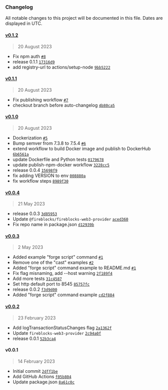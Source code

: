 ### Changelog

All notable changes to this project will be documented in this file. Dates are displayed in UTC.

#### [v0.1.2](https://github.com/fireblocks/fireblocks-json-rpc/compare/v0.1.1...v0.1.2)

> 20 August 2023

- Fix npm auth [`#8`](https://github.com/fireblocks/fireblocks-json-rpc/pull/8)
- release 0.1.1 [`17316d9`](https://github.com/fireblocks/fireblocks-json-rpc/commit/17316d9bdf2512e053d0e392f3cd6cc0ac537747)
- add registry-url to actions/setup-node [`9bb5222`](https://github.com/fireblocks/fireblocks-json-rpc/commit/9bb5222c9662227376a545da1c79dce7707cc101)

#### [v0.1.1](https://github.com/fireblocks/fireblocks-json-rpc/compare/v0.1.0...v0.1.1)

> 20 August 2023

- Fix publishing workflow [`#7`](https://github.com/fireblocks/fireblocks-json-rpc/pull/7)
- checkout branch before auto-changelog [`4b80ca5`](https://github.com/fireblocks/fireblocks-json-rpc/commit/4b80ca54fbaf4083d02a77ba89122254f2d52cc4)

#### [v0.1.0](https://github.com/fireblocks/fireblocks-json-rpc/compare/v0.0.4...v0.1.0)

> 20 August 2023

- Dockerization [`#5`](https://github.com/fireblocks/fireblocks-json-rpc/pull/5)
- Bump semver from 7.3.8 to 7.5.4 [`#6`](https://github.com/fireblocks/fireblocks-json-rpc/pull/6)
- extend workflow to build Docker image and publish to DockerHub [`6b6561a`](https://github.com/fireblocks/fireblocks-json-rpc/commit/6b6561aca24481586800596cb247870027a390b9)
- update Dockerfile and Python tests [`0179678`](https://github.com/fireblocks/fireblocks-json-rpc/commit/01796786df2db0f4787f3c272c36a0eb803c63ad)
- update publish-npm-docker workflow [`3228cc5`](https://github.com/fireblocks/fireblocks-json-rpc/commit/3228cc569edcc8792156851f47c8332c105a5ad2)
- release 0.0.4 [`15698f9`](https://github.com/fireblocks/fireblocks-json-rpc/commit/15698f97d5d51d74b057088a30074e6ac18f9eeb)
- fix adding VERSION to env [`008880a`](https://github.com/fireblocks/fireblocks-json-rpc/commit/008880a880f44febcb759ad2905aeb157b9a1830)
- fix workflow steps [`8989f30`](https://github.com/fireblocks/fireblocks-json-rpc/commit/8989f30a15ecd2060231df6da215701152936b39)

#### [v0.0.4](https://github.com/fireblocks/fireblocks-json-rpc/compare/v0.0.3...v0.0.4)

> 21 May 2023

- release 0.0.3 [`3d85953`](https://github.com/fireblocks/fireblocks-json-rpc/commit/3d85953157a7cfe0b9d8302126da1725bee3b85a)
- Update `@fireblocks/fireblocks-web3-provider` [`aced360`](https://github.com/fireblocks/fireblocks-json-rpc/commit/aced360285673900a6095384fff52544325dcbeb)
- Fix repo name in package.json [`d12939b`](https://github.com/fireblocks/fireblocks-json-rpc/commit/d12939b7f8a5622fbc8a369a823107299359567e)

#### [v0.0.3](https://github.com/fireblocks/fireblocks-json-rpc/compare/v0.0.2...v0.0.3)

> 2 May 2023

- Added example "forge script" command [`#1`](https://github.com/fireblocks/fireblocks-json-rpc/pull/1)
- Remove one of the "cast" examples [`#2`](https://github.com/fireblocks/fireblocks-json-rpc/pull/2)
- Added "forge script" command example to README.md [`#1`](https://github.com/fireblocks/fireblocks-json-rpc/pull/1)
- Fix flag misnaming, add --host warning [`2f189f4`](https://github.com/fireblocks/fireblocks-json-rpc/commit/2f189f4790357ef0097571ba791e7166ecbd4373)
- Add more tests [`31c4587`](https://github.com/fireblocks/fireblocks-json-rpc/commit/31c45873a4895944101cfcd599391e5c65069680)
- Set http default port to 8545 [`85757fc`](https://github.com/fireblocks/fireblocks-json-rpc/commit/85757fc6543999b080fa96917246862abbb67d5a)
- release 0.0.2 [`f3d9d00`](https://github.com/fireblocks/fireblocks-json-rpc/commit/f3d9d00356faf61cc944602913c8f5d5024fa8c7)
- Added "forge script" command example [`cd2f884`](https://github.com/fireblocks/fireblocks-json-rpc/commit/cd2f884eb0112c070154c6ff9e5d3851bcfb5921)

#### [v0.0.2](https://github.com/fireblocks/fireblocks-json-rpc/compare/v0.0.1...v0.0.2)

> 23 February 2023

- Add logTransactionStatusChanges flag [`2a1362f`](https://github.com/fireblocks/fireblocks-json-rpc/commit/2a1362fd851cbe8d2a9cddaad2c5faaa8f168eaf)
- Update `fireblocks-web3-provider` [`2c94a0f`](https://github.com/fireblocks/fireblocks-json-rpc/commit/2c94a0fe1d60367f5762167e2fc8ae11e972ac07)
- release 0.0.1 [`52b3ca4`](https://github.com/fireblocks/fireblocks-json-rpc/commit/52b3ca41a6973042b0662efe6a31d00265f819d8)

#### v0.0.1

> 14 February 2023

- Initial commit [`2dff1be`](https://github.com/fireblocks/fireblocks-json-rpc/commit/2dff1bead8ed7eeed7493571ad5dc90dbaff6ff2)
- Add GitHub Actions [`f05b804`](https://github.com/fireblocks/fireblocks-json-rpc/commit/f05b804962aa2e98eec05cf47b118a986f65e440)
- Update package.json [`8a61c0c`](https://github.com/fireblocks/fireblocks-json-rpc/commit/8a61c0cb769d5bdafd2c8588d67e9deed0c4fff8)
